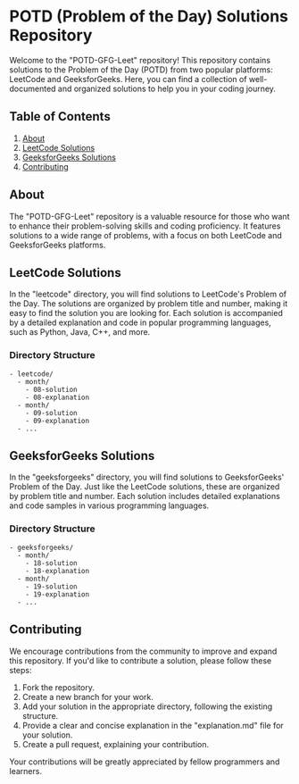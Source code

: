 # POTD (Problem of the Day) Solutions Repository

Welcome to the "POTD-GFG-Leet" repository! This repository contains solutions to the Problem of the Day (POTD) from two popular platforms: LeetCode and GeeksforGeeks. Here, you can find a collection of well-documented and organized solutions to help you in your coding journey.

## Table of Contents

1. [About](#about)
2. [LeetCode Solutions](#leetcode-solutions)
3. [GeeksforGeeks Solutions](#geeksforgeeks-solutions)
4. [Contributing](#contributing)


## About

The "POTD-GFG-Leet" repository is a valuable resource for those who want to enhance their problem-solving skills and coding proficiency. It features solutions to a wide range of problems, with a focus on both LeetCode and GeeksforGeeks platforms.

## LeetCode Solutions

In the "leetcode" directory, you will find solutions to LeetCode's Problem of the Day. The solutions are organized by problem title and number, making it easy to find the solution you are looking for. Each solution is accompanied by a detailed explanation and code in popular programming languages, such as Python, Java, C++, and more.

### Directory Structure

```
- leetcode/
  - month/
    - 08-solution
    - 08-explanation
  - month/
    - 09-solution
    - 09-explanation
  - ...
```

## GeeksforGeeks Solutions

In the "geeksforgeeks" directory, you will find solutions to GeeksforGeeks' Problem of the Day. Just like the LeetCode solutions, these are organized by problem title and number. Each solution includes detailed explanations and code samples in various programming languages.

### Directory Structure

```
- geeksforgeeks/
  - month/
    - 18-solution
    - 18-explanation
  - month/
    - 19-solution
    - 19-explanation
  - ...
```

## Contributing

We encourage contributions from the community to improve and expand this repository. If you'd like to contribute a solution, please follow these steps:

1. Fork the repository.
2. Create a new branch for your work.
3. Add your solution in the appropriate directory, following the existing structure.
4. Provide a clear and concise explanation in the "explanation.md" file for your solution.
5. Create a pull request, explaining your contribution.

Your contributions will be greatly appreciated by fellow programmers and learners.

